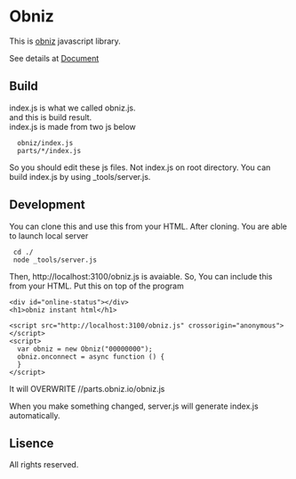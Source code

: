 # Obniz

This is [obniz](https://obniz.io/) javascript library.

See details at [Document](https://obniz.io/doc)

## Build
index.js is what we called obniz.js.  
and this is build result.  
index.js is made from two js below
```
  obniz/index.js  
  parts/*/index.js  
```
So you should edit these js files. Not index.js on root directory.
You can build index.js by using _tools/server.js.

## Development
You can clone this and use this from your HTML.
After cloning. You are able to launch local server

```
 cd ./
 node _tools/server.js
```
Then, http://localhost:3100/obniz.js is avaiable.
So, You can include this from your HTML.
Put this on top of the program
```
<div id="online-status"></div>
<h1>obniz instant html</h1>

<script src="http://localhost:3100/obniz.js" crossorigin="anonymous"></script>
<script>
  var obniz = new Obniz("00000000");
  obniz.onconnect = async function () {
  }
</script>
```
It will OVERWRITE //parts.obniz.io/obniz.js

When you make something changed, server.js will generate index.js automatically.


## Lisence

All rights reserved.
